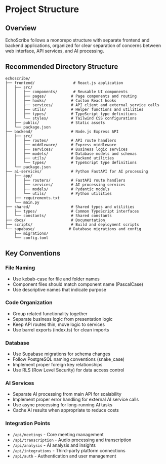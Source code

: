 # Project Structure

## Overview
EchoScribe follows a monorepo structure with separate frontend and backend applications, organized for clear separation of concerns between web interface, API services, and AI processing.

## Recommended Directory Structure

```
echoscribe/
├── frontend/                 # React.js application
│   ├── src/
│   │   ├── components/       # Reusable UI components
│   │   ├── pages/           # Page components and routing
│   │   ├── hooks/           # Custom React hooks
│   │   ├── services/        # API client and external service calls
│   │   ├── utils/           # Helper functions and utilities
│   │   ├── types/           # TypeScript type definitions
│   │   └── styles/          # Tailwind CSS configurations
│   ├── public/              # Static assets
│   └── package.json
├── backend/                 # Node.js Express API
│   ├── src/
│   │   ├── routes/          # API route handlers
│   │   ├── middleware/      # Express middleware
│   │   ├── services/        # Business logic services
│   │   ├── models/          # Database models and schemas
│   │   ├── utils/           # Backend utilities
│   │   └── types/           # TypeScript type definitions
│   └── package.json
├── ai-services/             # Python FastAPI for AI processing
│   ├── app/
│   │   ├── routers/         # FastAPI route handlers
│   │   ├── services/        # AI processing services
│   │   ├── models/          # Pydantic models
│   │   └── utils/           # Python utilities
│   ├── requirements.txt
│   └── main.py
├── shared/                  # Shared types and utilities
│   ├── types/               # Common TypeScript interfaces
│   └── constants/           # Shared constants
├── docs/                    # Documentation
├── scripts/                 # Build and deployment scripts
└── supabase/               # Database migrations and config
    ├── migrations/
    └── config.toml
```

## Key Conventions

### File Naming
- Use kebab-case for file and folder names
- Component files should match component name (PascalCase)
- Use descriptive names that indicate purpose

### Code Organization
- Group related functionality together
- Separate business logic from presentation logic
- Keep API routes thin, move logic to services
- Use barrel exports (index.ts) for clean imports

### Database
- Use Supabase migrations for schema changes
- Follow PostgreSQL naming conventions (snake_case)
- Implement proper foreign key relationships
- Use RLS (Row Level Security) for data access control

### AI Services
- Separate AI processing from main API for scalability
- Implement proper error handling for external AI service calls
- Use async processing for long-running AI tasks
- Cache AI results when appropriate to reduce costs

### Integration Points
- `/api/meetings` - Core meeting management
- `/api/transcription` - Audio processing and transcription
- `/api/analysis` - AI analysis and insights
- `/api/integrations` - Third-party platform connections
- `/api/auth` - Authentication and user management